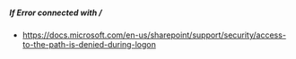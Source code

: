 ##### If Error connected with */*
- https://docs.microsoft.com/en-us/sharepoint/support/security/access-to-the-path-is-denied-during-logon
